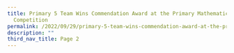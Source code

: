 ```yaml
---
title: Primary 5 Team Wins Commendation Award at the Primary Mathematics Project
  Competition
permalink: /2022/09/29/primary-5-team-wins-commendation-award-at-the-primary-mathematics-project-competition/
description: ""
third_nav_title: Page 2
---
```

